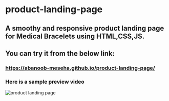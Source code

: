 # product-landing-page
## A smoothy and responsive product landing page for Medical Bracelets using HTML,CSS,JS.
## You can try it from the below link:
### https://abanoob-meseha.github.io/product-landing-page/
### Here is a sample preview video
![product landing page](https://user-images.githubusercontent.com/61358574/230679588-d13d3ade-4a2a-4a3d-abf5-8482842c164f.gif)

